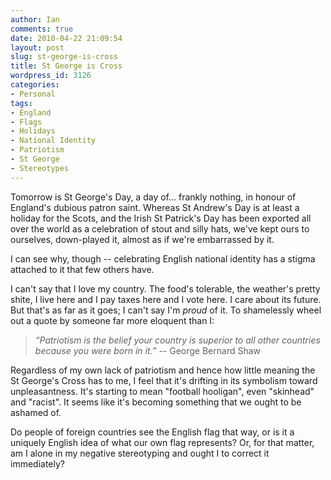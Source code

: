 ```yaml
---
author: Ian
comments: true
date: 2010-04-22 21:09:54
layout: post
slug: st-george-is-cross
title: St George is Cross
wordpress_id: 3126
categories:
- Personal
tags:
- England
- Flags
- Holidays
- National Identity
- Patriotism
- St George
- Stereotypes
---
```


Tomorrow is St George's Day, a day of... frankly nothing, in honour of England's dubious patron saint.  Whereas St Andrew's Day is at least a holiday for the Scots, and the Irish St Patrick's Day has been exported all over the world as a celebration of stout and silly hats, we've kept ours to ourselves, down-played it, almost as if we're embarrassed by it.

I can see why, though -- celebrating English national identity has a stigma attached to it that few others have.

I can't say that I love my country.  The food's tolerable, the weather's pretty shite, I live here and I pay taxes here and I vote here.  I care about its future.  But that's as far as it goes; I can't say I'm _proud_ of it.  To shamelessly wheel out a quote by someone far more eloquent than I:

> _“Patriotism is the belief your country is superior to all other countries because you were born in it.”_ -- George Bernard Shaw

Regardless of my own lack of patriotism and hence how little meaning the St George's Cross has to me, I feel that it's drifting in its symbolism toward unpleasantness.  It's starting to mean "football hooligan", even "skinhead" and "racist".  It seems like it's becoming something that we ought to be ashamed of.

Do people of foreign countries see the English flag that way, or is it a uniquely English idea of what our own flag represents?  Or, for that matter, am I alone in my negative stereotyping and ought I to correct it immediately?
